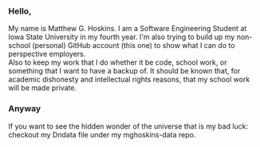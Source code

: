 ### Hello, 
My name is Matthew G. Hoskins.  I am a Software Engineering Student at Iowa State University in my fourth year.
I'm also trying to build up my non-school (personal) GitHub account (this one) to show what I can do to perspective employers.  
Also to keep my work that I do whether it be code, school work, or something that I want to have a backup of.
It should be known that, for academic dishonesty and intellectual rights reasons, that my school work will be made private.

### Anyway
If you want to see the hidden wonder of the universe that is my bad luck: checkout my Dndata file under my mghoskins-data repo.

<!--
**mghoskins/mghoskins** is a ✨ _special_ ✨ repository because its `README.md` (this file) appears on your GitHub profile.

Here are some ideas to get you started:

- 🔭 I’m currently working on ...
- 🌱 I’m currently learning ...
- 👯 I’m looking to collaborate on ...
- 🤔 I’m looking for help with ...
- 💬 Ask me about ...
- 📫 How to reach me: ...
- 😄 Pronouns: ...
- ⚡ Fun fact: ...
-->
